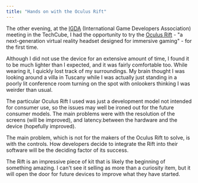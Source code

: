 ```yaml
---
title: "Hands on with the Oculus Rift"
---
```


The other evening, at the [IGDA][1] (International Game Developers Association) meeting in the TechCube,
I had the opportunity to try the [Oculus Rift][2] - "a next-generation virtual reality headset designed for immersive gaming" - for the first time.

Although I did not use the device for an extensive amount of time, I found it to be much lighter than I expected,
and it was fairly comfortable too. While wearing it, I quickly lost track of my surroundings.
My brain thought I was looking around a villa in Tuscany while I was actually just standing in a poorly lit conference room turning on the spot
with onlookers thinking I was weirder than usual.

The particular Oculus Rift I used was just a development model not intended for consumer use,
so the issues may well be ironed out for the future consumer models. The main problems were with the resolution of the screens (will be improved),
and latency.between the hardware and the device (hopefully improved).

The main problem, which is not for the makers of the Oculus Rift to solve, is with the controls.
How developers decide to integrate the Rift into their software will be the deciding factor of its success.

The Rift is an impressive piece of kit that is likely the beginning of something amazing.
I can't see it selling as more than a curiosity item, but it will open the door for future devices to improve what they have started.

[1]: http://www.igda.org/ "International Game Developers Association"
[2]: https://www.oculus.com/ "Oculus Rift"
